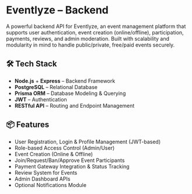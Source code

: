# Eventlyze – Backend

A powerful backend API for Eventlyze, an event management platform that supports user authentication, event creation (online/offline), participation, payments, reviews, and admin moderation. Built with scalability and modularity in mind to handle public/private, free/paid events securely.

## 🛠 Tech Stack

- **Node.js** + **Express** – Backend Framework
- **PostgreSQL** – Relational Database
- **Prisma ORM** – Database Modeling & Querying
- **JWT** – Authentication
- **RESTful API** – Routing and Endpoint Management

## 📦 Features

- User Registration, Login & Profile Management (JWT-based)
- Role-based Access Control (Admin/User)
- Event Creation (Online & Offline)
- Join/Request/Ban/Approve Event Participants
- Payment Gateway Integration & Status Tracking
- Review System for Events
- Admin Dashboard APIs
- Optional Notifications Module



